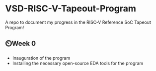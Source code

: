 # VSD-RISC-V-Tapeout-Program
A repo to document my progress in the RISC‑V Reference SoC Tapeout Program!

## ⏲️Week 0
* Inauguration of the program 
* Installing the necessary open-source EDA tools for the program
  

